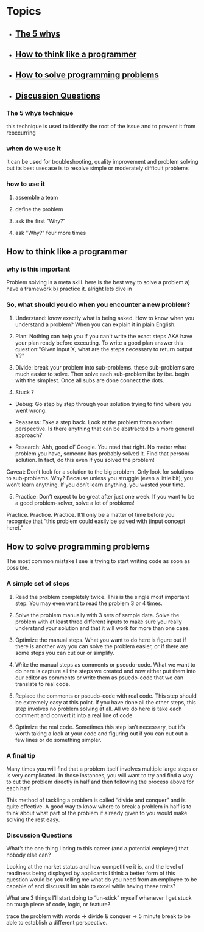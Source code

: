 # Topics

- ## [The 5 whys](#the-5-whys-technique)

- ## [How to think like a programmer](#how-to-think-like-a-programmer-1)

- ## [How to solve programming problems](#how-to-solve-programming-problems-1)

- ## [Discussion Questions](#discussion-questions-1)

### **The 5 whys technique**

this technique is used to identify the root of the issue and to prevent it from reoccurring 

### when do we use it

it can be used for troubleshooting, quality improvement and problem solving but its best usecase is to resolve simple or moderately difficult problems

### how to use it

1. assemble a team

2. define the problem

3. ask the first "Why?"

4. ask "Why?" four more times

## How to think like a programmer

### **why is this important**

Problem solving is a meta skill. here is the best way to solve a problem a) have a framework b) practice it. alright lets dive in

### So, what should you do when you encounter a new problem?

1. Understand: know exactly what is being asked. How to know when you understand a problem? When you can explain it in plain English.

2. Plan: Nothing can help you if you can't write the exact steps AKA have your plan ready before executing. To write a good plan answer this question:"Given input X, what are the steps necessary to return output Y?"

3. Divide: break your problem into sub-problems. these sub-problems are much easier to solve. Then solve each sub-problem ibe by ibe. begin with the simplest. Once all subs are done connect the dots.

4. Stuck ?

- Debug: Go step by step through your solution trying to find where you went wrong.

- Reassess: Take a step back. Look at the problem from another perspective. Is there anything that can be abstracted to a more general approach?

- Research: Ahh, good ol’ Google. You read that right. No matter what problem you have, someone has probably solved it. Find that person/ solution. In fact, do this even if you solved the problem!

Caveat: Don’t look for a solution to the big problem. Only look for solutions to sub-problems. Why? Because unless you struggle (even a little bit), you won’t learn anything. If you don’t learn anything, you wasted your time.

5. Practice: Don’t expect to be great after just one week. If you want to be a good problem-solver, solve a lot of problems!

Practice. Practice. Practice. It’ll only be a matter of time before you recognize that “this problem could easily be solved with (input concept here).”

## How to solve programming problems

The most common mistake I see is trying to start writing code as soon as possible.

### **A simple set of steps**

1. Read the problem completely twice. This is the single most important step. You may even want to read the problem 3 or 4 times.
2. Solve the problem manually with 3 sets of sample data. Solve the problem with at least three different inputs to make sure you really understand your solution and that it will work for more than one case.

3. Optimize the manual steps. What you want to do here is figure out if there is another way you can solve the problem easier, or if there are some steps you can cut our or simplify.

4. Write the manual steps as comments or pseudo-code. What we want to do here is capture all the steps we created and now either put them into our editor as comments or write them as psuedo-code that we can translate to real code.

5. Replace the comments or pseudo-code with real code. This step should be extremely easy at this point. If you have done all the other steps, this step involves no problem solving at all. All we do here is take each comment and convert it into a real line of code

6. Optimize the real code. Sometimes this step isn’t necessary, but it’s worth taking a look at your code and figuring out if you can cut out a few lines or do something simpler.

### A final tip

Many times you will find that a problem itself involves multiple large steps or is very complicated.  In those instances, you will want to try and find a way to cut the problem directly in half and then following the process above for each half.

This method of tackling a problem is called “divide and conquer” and is quite effective.  A good way to know where to break a problem in half is to think about what part of the problem if already given to you would make solving the rest easy.

### Discussion Questions

What’s the one thing I bring to this career (and a potential employer) that nobody else can?

Looking at the market status and how competitive it is, and the level of readiness being displayed by applicants I think a better form of this question would be you telling me what do you need from an employee to be capable of and discuss if Im able to excel while having these traits?

What are 3 things I’ll start doing to “un-stick” myself whenever I get stuck on tough piece of code, logic, or feature?

trace the problem with words -> divide & conquer -> 5 minute break to be able to establish a different perspective.
